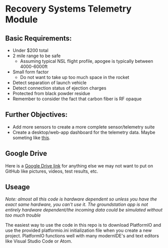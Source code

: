 # Recovery Systems Telemetry Module

## Basic Requirements:
- Under $200 total 
- 2 mile range to be safe
  - Assuming typical NSL flight profile, apogee is typically between 4000-6000ft 
- Small form factor
  - Do not want to take up too much space in the rocket 
- Detect separation of launch vehicle
- Detect connection status of ejection charges
- Protected from black powder residue
- Remember to consider the fact that carbon fiber is RF opaque

## Further Objectives:
- Add more sensors to create a more complete sensor/telemetry suite
- Create a desktop/web-app dashboard for the telemetry data. Maybe someting like [this](https://ambasat.com/wp-content/uploads/2019/05/Dashboard-with-dropshadow2.jpg).

## Google Drive
Here is a [Google Drive link](https://drive.google.com/drive/u/1/folders/1rWdLhBEQf0NXYTq_rxv_L2-M3DT5xfJa) for anything else we may not want to put on GitHub like pictures, videos, test results, etc.

## Useage
*Note: almost all this code is hardware dependent so unless you have the exact same hardware, you can't use it. The groundstation app is not entirely hardware dependent/the incoming data could be simulated without too much trouble*

The easiest way to use the code in this repo is to download PlatformIO and use the provided platformio.ini initialization file when you create a new project. PlatformIO functions well with many modernIDE's and text editors like Visual Studio Code or Atom. 

